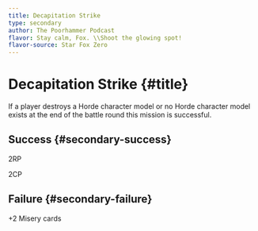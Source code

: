 ```yaml
---
title: Decapitation Strike
type: secondary
author: The Poorhammer Podcast
flavor: Stay calm, Fox. \\Shoot the glowing spot!
flavor-source: Star Fox Zero
---
```


# Decapitation Strike {#title}

If a player destroys a Horde character model or no Horde character model exists at the end of the battle round this mission is successful.

## Success {#secondary-success}

2RP

2CP

## Failure {#secondary-failure}

+2 Misery cards
